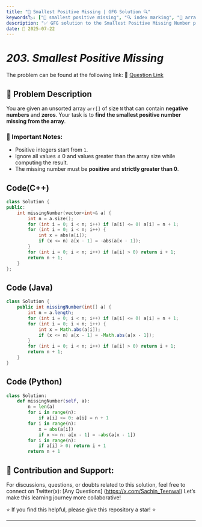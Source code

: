 ```yaml
---
title: "🧩 Smallest Positive Missing | GFG Solution 🔍"
keywords🏷️: ["🧩 smallest positive missing", "🔍 index marking", "📍 array manipulation", "📈 cyclic sort", "📘 GFG", "🏁 competitive programming", "📚 DSA"]
description: "✅ GFG solution to the Smallest Positive Missing Number problem: find the smallest missing positive integer using index marking technique with O(n) time and O(1) space. 🚀"
date: 📅 2025-07-22
---
```


# *203. Smallest Positive Missing*

The problem can be found at the following link: 🔗 [Question Link](https://www.geeksforgeeks.org/problems/smallest-positive-missing-number-1587115621/1)

## **🧩 Problem Description**

You are given an unsorted array `arr[]` of size `N` that can contain **negative numbers** and **zeros**. Your task is to **find the smallest positive number missing from the array**.

### 📝 Important Notes:

* Positive integers start from `1`.
* Ignore all values ≤ 0 and values greater than the array size while computing the result.
* The missing number must be **positive** and **strictly greater than 0**.


## Code(C++)
```cpp
class Solution {
public:
    int missingNumber(vector<int>& a) {
        int n = a.size();
        for (int i = 0; i < n; i++) if (a[i] <= 0) a[i] = n + 1;
        for (int i = 0; i < n; i++) {
            int x = abs(a[i]);
            if (x <= n) a[x - 1] = -abs(a[x - 1]);
        }
        for (int i = 0; i < n; i++) if (a[i] > 0) return i + 1;
        return n + 1;
    }
};
```

## Code (Java)

```java
class Solution {
    public int missingNumber(int[] a) {
        int n = a.length;
        for (int i = 0; i < n; i++) if (a[i] <= 0) a[i] = n + 1;
        for (int i = 0; i < n; i++) {
            int x = Math.abs(a[i]);
            if (x <= n) a[x - 1] = -Math.abs(a[x - 1]);
        }
        for (int i = 0; i < n; i++) if (a[i] > 0) return i + 1;
        return n + 1;
    }
}
```

## Code (Python)

```python
class Solution:
    def missingNumber(self, a):
        n = len(a)
        for i in range(n):
            if a[i] <= 0: a[i] = n + 1
        for i in range(n):
            x = abs(a[i])
            if x <= n: a[x - 1] = -abs(a[x - 1])
        for i in range(n):
            if a[i] > 0: return i + 1
        return n + 1
```



## 🎯 **Contribution and Support:**

For discussions, questions, or doubts related to this solution, feel free to connect on Twitter(x): [Any Questions] (https://x.com/Sachin_Teenwal) Let’s make this learning journey more collaborative!

⭐ If you find this helpful, please give this repository a star! ⭐

---
